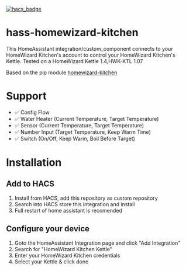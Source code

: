 [![hacs_badge](https://img.shields.io/badge/HACS-Custom-41BDF5.svg)](https://github.com/hacs/integration)
# hass-homewizard-kitchen

This HomeAssistant integration/custom_component connects to your HomeWizard Kitchen's account to control your HomeWizard Kitchen's Kettle.
Tested on a HomeWizard Kettle 1.4,HWK-KTL 1.07

Based on the pip module [homewizard-kitchen](https://github.com/lesleyxyz/python-homewizard-kitchen)

# Support
- ✅ Config Flow
- ✅ Water Heater (Current Temperature, Target Temperature)
- ✅ Sensor (Current Temperature, Target Temperature)
- ✅ Number Input (Target Temperature, Keep Warm Time)
- ✅ Switch (On/Off, Keep Warm, Boil Before Target)

# Installation
## Add to HACS
1. Install from HACS, add this repository as custom repository
2. Search into HACS store this integration and install
3. Full restart of home assistant is recomended

## Configure your device
1. Goto the HomeAssistant Integration page and click "Add Integration"
2. Search for "HomeWizard Kitchen Kettle"
3. Enter your HomeWizard Kitchen credentials
4. Select your Kettle & click done